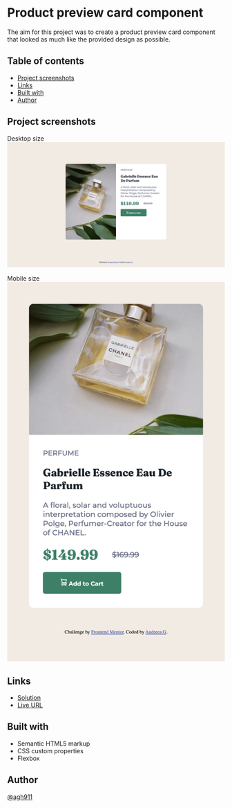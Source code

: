 
# Product preview card component

The aim for this project was to create a product preview card component that looked as much like the provided design as possible.


## Table of contents
- [Project screenshots](#project-screenshots)
- [Links](#links)
- [Built with](#built-with)
- [Author](#author)

## Project screenshots
Desktop size
![product-card-desktop-size](images/product-card-desktop.png)

Mobile size
![product-card-mobile-size](images/product-card-mobile.png)

## Links
* [Solution](https://github.com/agh911/Product-preview-card-component)
* [Live URL](https://agh911.github.io/Product-preview-card-component/)

## Built with
- Semantic HTML5 markup
- CSS custom properties
- Flexbox

## Author
[@agh911](https://www.github.com/agh911)

